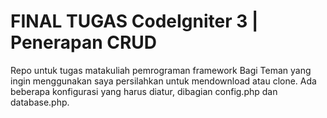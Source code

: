 # FINAL TUGAS CodeIgniter 3 | Penerapan CRUD

Repo untuk tugas matakuliah pemrograman framework
Bagi Teman yang ingin menggunakan saya persilahkan untuk mendownload atau clone.
Ada beberapa konfigurasi yang harus diatur, dibagian config.php dan database.php.
